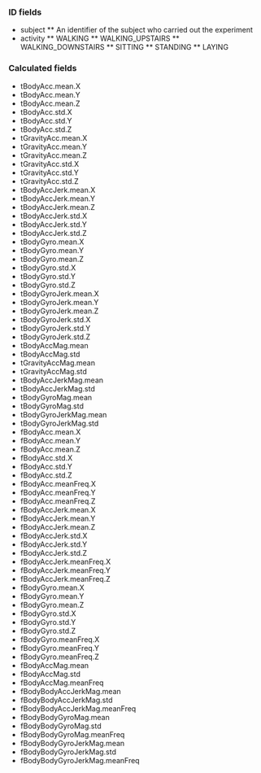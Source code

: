 
### ID fields
* subject
** An identifier of the subject who carried out the experiment
* activity
** WALKING
** WALKING_UPSTAIRS
** WALKING_DOWNSTAIRS
** SITTING
** STANDING
** LAYING

### Calculated fields
* tBodyAcc.mean.X
* tBodyAcc.mean.Y
* tBodyAcc.mean.Z
* tBodyAcc.std.X
* tBodyAcc.std.Y
* tBodyAcc.std.Z
* tGravityAcc.mean.X
* tGravityAcc.mean.Y
* tGravityAcc.mean.Z
* tGravityAcc.std.X
* tGravityAcc.std.Y
* tGravityAcc.std.Z
* tBodyAccJerk.mean.X
* tBodyAccJerk.mean.Y
* tBodyAccJerk.mean.Z
* tBodyAccJerk.std.X
* tBodyAccJerk.std.Y
* tBodyAccJerk.std.Z
* tBodyGyro.mean.X
* tBodyGyro.mean.Y
* tBodyGyro.mean.Z
* tBodyGyro.std.X
* tBodyGyro.std.Y
* tBodyGyro.std.Z
* tBodyGyroJerk.mean.X
* tBodyGyroJerk.mean.Y
* tBodyGyroJerk.mean.Z
* tBodyGyroJerk.std.X
* tBodyGyroJerk.std.Y
* tBodyGyroJerk.std.Z
* tBodyAccMag.mean
* tBodyAccMag.std
* tGravityAccMag.mean
* tGravityAccMag.std
* tBodyAccJerkMag.mean
* tBodyAccJerkMag.std
* tBodyGyroMag.mean
* tBodyGyroMag.std
* tBodyGyroJerkMag.mean
* tBodyGyroJerkMag.std
* fBodyAcc.mean.X
* fBodyAcc.mean.Y
* fBodyAcc.mean.Z
* fBodyAcc.std.X
* fBodyAcc.std.Y
* fBodyAcc.std.Z
* fBodyAcc.meanFreq.X
* fBodyAcc.meanFreq.Y
* fBodyAcc.meanFreq.Z
* fBodyAccJerk.mean.X
* fBodyAccJerk.mean.Y
* fBodyAccJerk.mean.Z
* fBodyAccJerk.std.X
* fBodyAccJerk.std.Y
* fBodyAccJerk.std.Z
* fBodyAccJerk.meanFreq.X
* fBodyAccJerk.meanFreq.Y
* fBodyAccJerk.meanFreq.Z
* fBodyGyro.mean.X
* fBodyGyro.mean.Y
* fBodyGyro.mean.Z
* fBodyGyro.std.X
* fBodyGyro.std.Y
* fBodyGyro.std.Z
* fBodyGyro.meanFreq.X
* fBodyGyro.meanFreq.Y
* fBodyGyro.meanFreq.Z
* fBodyAccMag.mean
* fBodyAccMag.std
* fBodyAccMag.meanFreq
* fBodyBodyAccJerkMag.mean
* fBodyBodyAccJerkMag.std
* fBodyBodyAccJerkMag.meanFreq
* fBodyBodyGyroMag.mean
* fBodyBodyGyroMag.std
* fBodyBodyGyroMag.meanFreq
* fBodyBodyGyroJerkMag.mean
* fBodyBodyGyroJerkMag.std
* fBodyBodyGyroJerkMag.meanFreq
